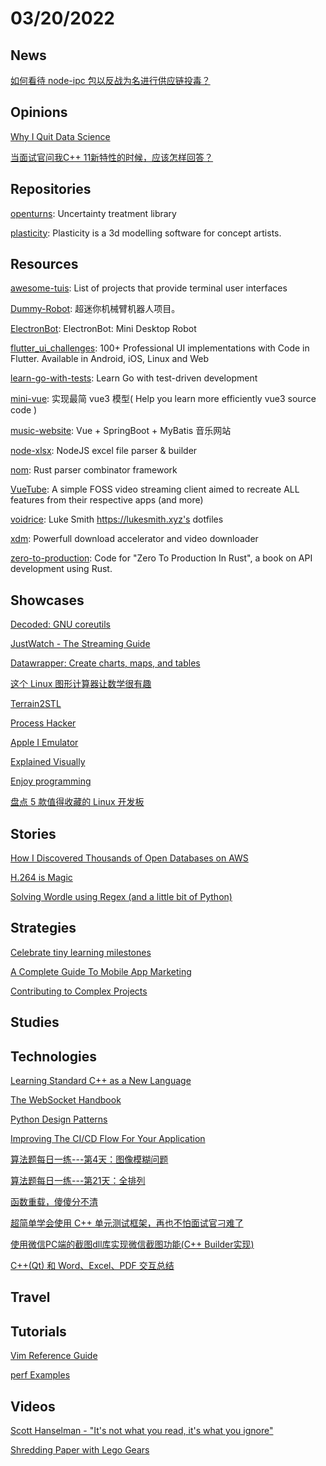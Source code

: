 # 03/20/2022

## News
[如何看待 node-ipc 包以反战为名进行供应链投毒？](https://www.zhihu.com/question/522144107)

## Opinions
[Why I Quit Data Science](https://nirantk.com/writing/why-i-quit-data-science.html)

[当面试官问我C++ 11新特性的时候，应该怎样回答？](https://juejin.cn/post/6844903502003568654)

## Repositories
[openturns](https://github.com/openturns/openturns): Uncertainty treatment library

[plasticity](https://github.com/nkallen/plasticity): Plasticity is a 3d modelling software for concept artists.

## Resources
[awesome-tuis](https://github.com/rothgar/awesome-tuis): List of projects that provide terminal user interfaces

[Dummy-Robot](https://github.com/peng-zhihui/Dummy-Robot): 超迷你机械臂机器人项目。

[ElectronBot](https://github.com/peng-zhihui/ElectronBot): ElectronBot: Mini Desktop Robot

[flutter_ui_challenges](https://github.com/lohanidamodar/flutter_ui_challenges): 100+ Professional UI implementations with Code in Flutter. Available in Android, iOS, Linux and Web

[learn-go-with-tests](https://github.com/quii/learn-go-with-tests): Learn Go with test-driven development

[mini-vue](https://github.com/cuixiaorui/mini-vue): 实现最简 vue3 模型( Help you learn more efficiently vue3 source code )

[music-website](https://github.com/Yin-Hongwei/music-website): Vue + SpringBoot + MyBatis 音乐网站

[node-xlsx](https://github.com/mgcrea/node-xlsx): NodeJS excel file parser & builder

[nom](https://github.com/Geal/nom): Rust parser combinator framework

[VueTube](https://github.com/Frontesque/VueTube): A simple FOSS video streaming client aimed to recreate ALL features from their respective apps (and more)

[voidrice](https://github.com/LukeSmithxyz/voidrice): Luke Smith https://lukesmith.xyz's dotfiles

[xdm](https://github.com/subhra74/xdm): Powerfull download accelerator and video downloader

[zero-to-production](https://github.com/LukeMathWalker/zero-to-production): Code for "Zero To Production In Rust", a book on API development using Rust.

## Showcases
[Decoded: GNU coreutils](http://www.maizure.org/projects/decoded-gnu-coreutils/)

[JustWatch - The Streaming Guide](https://www.justwatch.com/)

[Datawrapper: Create charts, maps, and tables](https://www.datawrapper.de/)

[这个 Linux 图形计算器让数学很有趣](https://linux.cn/article-14343-1.html)

[Terrain2STL](https://jthatch.com/Terrain2STL/)

[Process Hacker](https://processhacker.sourceforge.io/)

[Apple I Emulator](https://www.shadertoy.com/view/tlX3W7)

[Explained Visually](https://setosa.io/ev/)

[Enjoy programming](https://bytelegend.com/)

[盘点 5 款值得收藏的 Linux 开发板](https://linux.cn/article-14361-1.html)

## Stories
[How I Discovered Thousands of Open Databases on AWS](https://infosecwriteups.com/how-i-discovered-thousands-of-open-databases-on-aws-764729aa7f32)

[H.264 is Magic](https://sidbala.com/h-264-is-magic/)

[Solving Wordle using Regex (and a little bit of Python)](https://dov.is/notebooks/solving-wordle-regex.html)

## Strategies
[Celebrate tiny learning milestones](https://jvns.ca/blog/2022/03/13/celebrate-tiny-learning-milestones/)

[A Complete Guide To Mobile App Marketing](https://www.smashingmagazine.com/2022/03/guide-mobile-app-marketing/)

[Contributing to Complex Projects](https://mitchellh.com/writing/contributing-to-complex-projects)

## Studies

## Technologies
[Learning Standard C++ as a New Language](https://stroustrup.com/new_learning.pdf)

[The WebSocket Handbook](https://files.ably.com/website/documents/ebook/the-websocket-handbook.pdf)

[Python Design Patterns](https://python-patterns.guide/)

[Improving The CI/CD Flow For Your Application](https://www.smashingmagazine.com/2022/03/improving-ci-cd-flow-application/)

[算法题每日一练---第4天：图像模糊问题](https://juejin.cn/post/7055840663484497933)

[算法题每日一练---第21天：全排列](https://juejin.cn/post/7062154770718392351)

[函数重载，傻傻分不清](https://juejin.cn/post/6992937495985913892)

[超简单学会使用 C++ 单元测试框架，再也不怕面试官刁难了](https://juejin.cn/post/7002393714232393741)

[使用微信PC端的截图dll库实现微信截图功能(C++ Builder实现)](https://juejin.cn/post/7076020703627051039)

[C++(Qt) 和 Word、Excel、PDF 交互总结](https://juejin.cn/post/7074956086268133389)

## Travel

## Tutorials
[Vim Reference Guide](https://learnbyexample.github.io/vim_reference/Introduction.html)

[perf Examples](https://www.brendangregg.com/perf.html)

## Videos
[Scott Hanselman - "It's not what you read, it's what you ignore"](https://www.youtube.com/watch?v=IWPgUn8tL8s)

[Shredding Paper with Lego Gears](https://www.youtube.com/watch?v=7qH5Dq3kumI)

